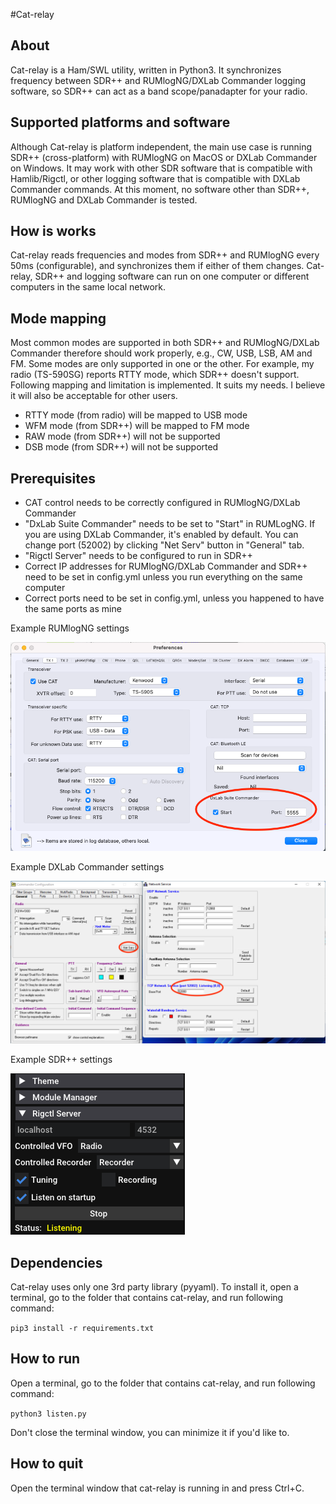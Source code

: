 #Cat-relay
## About
Cat-relay is a Ham/SWL utility, written in Python3. It synchronizes frequency between SDR++ and RUMlogNG/DXLab Commander
logging software, so SDR++ can act as a band scope/panadapter for your radio.

## Supported platforms and software
Although Cat-relay is platform independent, the main use case is running SDR++ (cross-platform) with RUMlogNG on MacOS or 
DXLab Commander on Windows. It may work with other SDR software that is compatible with Hamlib/Rigctl, or other 
logging software that is  compatible with DXLab Commander commands. At this moment, no software other than SDR++, 
RUMlogNG and DXLab Commander is tested. 

##  How is works
Cat-relay reads frequencies and modes from SDR++ and RUMlogNG every 50ms (configurable), and synchronizes them if either
of them changes. Cat-relay, SDR++ and logging software can run on one computer or different computers in the same local
network.

## Mode mapping
Most common modes are supported in both SDR++ and RUMlogNG/DXLab Commander therefore should work properly, e.g., CW, USB, LSB, AM and FM. 
Some modes are only supported in one or the other. For example, my radio (TS-590SG) reports RTTY mode, which SDR++ 
doesn't support. Following mapping and limitation is implemented. It suits my needs. I believe it will also be acceptable 
for other users.

- RTTY mode (from radio) will be mapped to USB mode
- WFM mode (from SDR++) will be mapped to FM mode
- RAW mode (from SDR++) will not be supported
- DSB mode (from SDR++) will not be supported

## Prerequisites
- CAT control needs to be correctly configured in RUMlogNG/DXLab Commander
- "DxLab Suite Commander" needs to be set to "Start" in RUMLogNG. If you are using DXLab Commander, it's enabled by 
  default. You can change port (52002) by clicking "Net Serv" button in "General" tab.
- "Rigctl Server" needs to be configured to run in SDR++
- Correct IP addresses for RUMlogNG/DXLab Commander and SDR++ need to be set in config.yml unless you run everything on 
  the same computer
- Correct ports need to be set in config.yml, unless you happened to have the same ports as mine

Example RUMlogNG settings 

![RUMlogNG settings](resources/RUMlogNG-settings.png "RUMlogNG settings")

Example DXLab Commander settings 

![Commander settings](resources/DXLab-Commander-settings.png "RUMlogNG settings")

Example SDR++ settings

![SDR++ settings](resources/SDR++-settings.png "SDR++ settings") 

## Dependencies
Cat-relay uses only one 3rd party library (pyyaml). To install it, open a terminal, go to the folder that contains cat-relay, 
and run following command:

```pip3 install -r requirements.txt```

## How to run
Open a terminal, go to the folder that contains cat-relay, and run following command:

```python3 listen.py```

Don't close the terminal window, you can minimize it if you'd like to.

## How to quit
Open the terminal window that cat-relay is running in and press Ctrl+C.